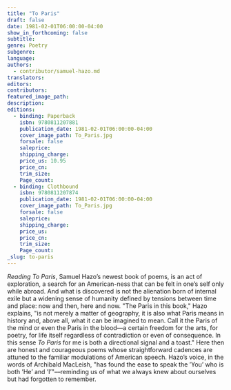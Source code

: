 ```yaml
---
title: "To Paris"
draft: false
date: 1981-02-01T06:00:00-04:00
show_in_forthcoming: false
subtitle:
genre: Poetry
subgenre:
language:
authors:
  - contributor/samuel-hazo.md
translators:
editors:
contributors:
featured_image_path:
description:
editions:
  - binding: Paperback
    isbn: 9780811207881
    publication_date: 1981-02-01T06:00:00-04:00
    cover_image_path: To_Paris.jpg
    forsale: false
    saleprice:
    shipping_charge:
    price_us: 10.95
    price_cn:
    trim_size:
    Page_count:
  - binding: Clothbound
    isbn: 9780811207874
    publication_date: 1981-02-01T06:00:00-04:00
    cover_image_path: To_Paris.jpg
    forsale: false
    saleprice:
    shipping_charge:
    price_us:
    price_cn:
    trim_size:
    Page_count:
_slug: to-paris
---
```


_Reading To Paris_, Samuel Hazo’s newest book of poems, is an act of exploration, a search for an American-ness that can be felt in one’s self only while abroad. And what is discovered is not the alienation born of internal exile but a widening sense of humanity defined by tensions between time and place: now and then, here and now. "The Paris in this book," Hazo explains, "is not merely a matter of geography, it is also what Paris means in history and, above all, what it can be imagined to mean. Call it the Paris of the mind or even the Paris in the blood—a certain freedom for the arts, for poetry, for life itself regardless of contradiction or even of consequence. In this sense _To Paris_ for me is both a directional signal and a toast." Here then are honest and courageous poems whose straightforward cadences are attuned to the familiar modulations of American speech. Hazo’s voice, in the words of Archibald MacLeish, "has found the ease to speak the ’You’ who is both ’He’ and ’I’"––reminding us of what we always knew about ourselves but had forgotten to remember.

